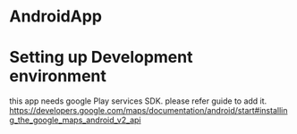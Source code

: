 AndroidApp
==========

Setting up Development environment
==================================

this app needs google Play services SDK.  please refer guide to add it. https://developers.google.com/maps/documentation/android/start#installing_the_google_maps_android_v2_api
